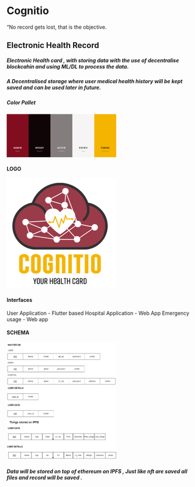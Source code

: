 # Cognitio
“No record gets lost, that is the objective.

## Electronic Health Record


##### Electronic Health card , with storing data with the use of decentralise blockcahin and using ML/DL to process the data.
##### A Decentralised storage where user medical health history will be kept saved and can be used later in future.


##### Color Pallet


<img src="./COLOR.png" alt="drawing" width="300"/>

#### LOGO

<img src="./logo22.png" alt="drawing" width="300"/>

#### Interfaces 

User Application - Flutter based
Hospital Application - Web App
Emergency usage  - Web app

#### SCHEMA
<img src="./diag.png" alt="drawing" width="300"/>






##### Data will be stored on top of ethereum on IPFS , Just like nft are saved all files and record will be saved .

